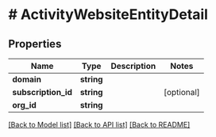 # # ActivityWebsiteEntityDetail

## Properties

Name | Type | Description | Notes
------------ | ------------- | ------------- | -------------
**domain** | **string** |  |
**subscription_id** | **string** |  | [optional]
**org_id** | **string** |  |

[[Back to Model list]](../../README.md#models) [[Back to API list]](../../README.md#endpoints) [[Back to README]](../../README.md)
